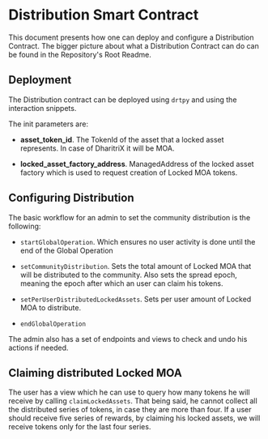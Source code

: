 # Distribution Smart Contract

This document presents how one can deploy and configure a Distribution Contract.
The bigger picture about what a Distribution Contract can do can be found in the Repository's Root Readme.

## Deployment

The Distribution contract can be deployed using `drtpy` and using the interaction snippets.

The init parameters are:

- __asset_token_id__. The TokenId of the asset that a locked asset represents. In case of DharitriX it will be MOA.

- __locked_asset_factory_address__. ManagedAddress of the locked asset factory which is used to request creation of Locked MOA tokens.

## Configuring Distribution

The basic workflow for an admin to set the community distribution is the following:

- `startGlobalOperation`. Which ensures no user activity is done until the end of the Global Operation

- `setCommunityDistribution`. Sets the total amount of Locked MOA that will be distributed to the community. Also sets the spread epoch, meaning the epoch after which an user can claim his tokens.

- `setPerUserDistributedLockedAssets`. Sets per user amount of Locked MOA to distribute.

- `endGlobalOperation`

The admin also has a set of endpoints and views to check and undo his actions if needed.

## Claiming distributed Locked MOA

The user has a view which he can use to query how many tokens he will receive by calling `claimLockedAssets`. That being said, he cannot collect all the distributed series of tokens, in case they are more than four. If a user should receive five series of rewards, by claiming his locked assets, we will receive tokens only for the last four series.
